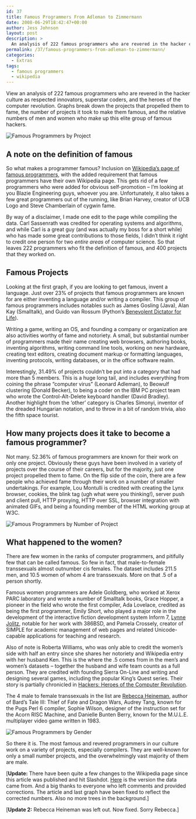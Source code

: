 ```yaml
---
id: 37
title: Famous Programmers From Adleman to Zimmermann
date: 2008-06-29T18:42:47+00:00
author: Jess Johnson
layout: post
description: >
  An analysis of 222 famous programmers who are revered in the hacker culture as respected innovators, superstar coders, and the heroes of the computer revolution
permalink: /37/famous-programmers-from-adleman-to-zimmermann/
categories:
  - Extras
tags:
  - famous programmers
  - wikipedia
---
```

View an analysis of 222 famous programmers who are revered in the hacker culture as respected innovators, superstar coders, and the heroes of the computer revolution. Graphs break down the projects that propelled them to fame, the number of projects it took to make them famous, and the relative numbers of men and women who make up this elite group of famous hackers.<!--more-->

![Famous Programmers by Project](http://grokcode.com/wordpress/wp-content/uploads/2008/06/programmer-graph1.png)

## A note on the definition of famous

So what makes a programmer famous? Inclusion on [Wikipedia&#8217;s page of famous programmers](http://en.wikipedia.org/w/index.php?title=List_of_programmers&oldid=222421515 "Wikipedia's Famous Programmers"), with the added requirement that famous programmers have their own Wikipedia page. This gets rid of a few programmers who were added for obvious self-promotion &#8211; I&#8217;m looking at you Blazie Engineering guys, whoever you are. Unfortunately, it also takes a few great programmers out of the running, like Brian Harvey, creator of UCB Logo and Steve Chamberlain of cygwin fame.

By way of a disclaimer, I made one edit to the page while compiling the data. Carl Sassenrath was credited for operating systems and algorithms, and while Carl is a great guy (and was actually my boss for a short while) who has made some great contributions to those fields, I didn&#8217;t think it right to credit one person for two _entire areas_ of computer science. So that leaves 222 programmers who fit the definition of famous, and 400 projects that they worked on.

## Famous Projects 

Looking at the first graph, if you are looking to get famous, invent a language. Just over 23% of projects that famous programmers are known for are either inventing a language and/or writing a compiler. This group of famous programmers includes notables such as James Gosling (Java), Alan Kay (Smalltalk), and Guido van Rossum (Python&#8217;s [Benevolent Dictator for Life](http://en.wikipedia.org/wiki/Benevolent_Dictator_for_Life "Benevolent Dictator for Life")).

Writing a game, writing an OS, and founding a company or organization are also activities worthy of fame and notoriety. A small, but substantial number of programmers made their name creating web browsers, authoring books, inventing algorithms, writing command line tools, working on new hardware, creating text editors, creating document markup or formatting languages, inventing protocols, writing databases, or in the office software realm.

Interestingly, 31.49% of projects couldn&#8217;t be put into a category that had more than 5 members. This is a huge long tail, and includes everything from coining the phrase &#8220;computer virus&#8221; (Leonard Adleman), to Beowulf clustering (Donald Becker), to being a coder on the IBM PC project team who wrote the Control-Alt-Delete keyboard handler (David Bradley). Another highlight from the &#8216;other&#8217; category is Charles Simonyi, inventor of the dreaded Hungarian notation, and to throw in a bit of random trivia, also the fifth space tourist.

## How many projects does it take to become a famous programmer?

Not many. 52.36% of famous programmers are known for their work on only one project. Obviously these guys have been involved in a variety of projects over the course of their careers, but for the majority, just one project propelled them to fame. On the flip side of the coin, there are a few people who achieved fame through their work on a number of smaller undertakings. For example, Lou Montulli is credited with creating the Lynx browser, cookies, the blink tag (ugh what were you thinking!), server push and client pull, HTTP proxying, HTTP over SSL, browser integration with animated GIFs, and being a founding member of the HTML working group at W3C.

![Famous Programmers by Number of Project](http://grokcode.com/wordpress/wp-content/uploads/2008/06/programmer-graph2.png)

## What happened to the women?

There are few women in the ranks of computer programmers, and pitifully few that can be called famous. So few in fact, that male-to-female transsexuals almost outnumber cis females. The dataset includes 211.5 men, and 10.5 women of whom 4 are transsexuals. More on that .5 of a person shortly.

Famous women programmers are Adele Goldberg, who worked at Xerox PARC laboratory and wrote a number of Smalltalk books, Grace Hopper, a pioneer in the field who wrote the first compiler, Ada Lovelace, credited as being the first programmer, Emily Short, who played a major role in the development of the interactive fiction development system Inform 7, [Lynne Jolitz](http://grokcode.com/259/interview-lynne-jolitz/), notable for her work with 386BSD, and Pamela Crossely, creator of SIMPLE for academic management of web pages and related Unicode-capable applications for teaching and research.

Also of note is Roberta Williams, who was only able to credit the women&#8217;s side with half an entry since she shares her notoriety and Wikipedia entry with her husband Ken. This is the where the .5 comes from in the men&#8217;s and women&#8217;s datasets &#8211; together the husband and wife team counts as a full person. They are credited with founding Sierra On-Line and writing and designing several games, including the popular King&#8217;s Quest series. Their story is partially chronicled in [Hackers: Heroes of the Computer Revolution](http://www.amazon.com/gp/redirect.html?ie=UTF8&location=http%3A%2F%2Fwww.amazon.com%2FHackers-Computer-Revolution-Steven-Levy%2Fdp%2F0141000511%3Fie%3DUTF8%26s%3Dbooks%26qid%3D1214776182%26sr%3D8-1&tag=grok-20&linkCode=ur2&camp=1789&creative=9325 "Hackers: Heroes of the Computer Revolution").

The 4 male to female transsexuals in the list are [Rebecca Heineman](http://grokcode.com/106/interview-rebecca-heineman/ "Interview with Rebecca Heineman"), author of Bard&#8217;s Tale III: Thief of Fate and Dragon Wars, Audrey Tang, known for the Pugs Perl 6 compiler, Sophie Wilson, designer of the instruction set for the Acorn RISC Machine, and Danielle Bunten Berry, known for the M.U.L.E. multiplayer video game written in 1983.

![Famous Programmers by Gender](http://grokcode.com/wordpress/wp-content/uploads/2008/10/programmer-graph3-new3.png)

So there it is. The most famous and revered programmers in our culture work on a variety of projects, especially compilers. They are well-known for only a small number projects, and the overwhelmingly vast majority of them are male.

[**Update:** There have been quite a few changes to the Wikipedia page since this article was published and hit Slashdot. [Here](http://en.wikipedia.org/w/index.php?title=List_of_programmers&oldid=222421515) is the version the data came from. And a big thanks to everyone who left comments and provided corrections. The article and last graph have been fixed to reflect the corrected numbers. Also no more trees in the background.]

[**Update 2:** Rebecca Heineman was left out. Now fixed. Sorry Rebecca.]
